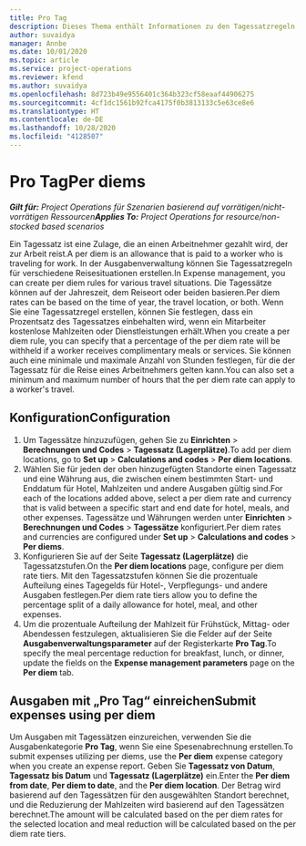 ```yaml
---
title: Pro Tag
description: Dieses Thema enthält Informationen zu den Tagessatzregeln, die in der Ausgabenverwaltung verwendet werden.
author: suvaidya
manager: Annbe
ms.date: 10/01/2020
ms.topic: article
ms.service: project-operations
ms.reviewer: kfend
ms.author: suvaidya
ms.openlocfilehash: 8d723b49e9556401c364b323cf58eaaf44906275
ms.sourcegitcommit: 4cf1dc1561b92fca4175f0b3813133c5e63ce8e6
ms.translationtype: HT
ms.contentlocale: de-DE
ms.lasthandoff: 10/28/2020
ms.locfileid: "4128507"
---
```

# <a name="per-diems"></a><span data-ttu-id="c556e-103">Pro Tag</span><span class="sxs-lookup"><span data-stu-id="c556e-103">Per diems</span></span>

<span data-ttu-id="c556e-104">_**Gilt für:** Project Operations für Szenarien basierend auf vorrätigen/nicht-vorrätigen Ressourcen_</span><span class="sxs-lookup"><span data-stu-id="c556e-104">_**Applies To:** Project Operations for resource/non-stocked based scenarios_</span></span>


<span data-ttu-id="c556e-105">Ein Tagessatz ist eine Zulage, die an einen Arbeitnehmer gezahlt wird, der zur Arbeit reist.</span><span class="sxs-lookup"><span data-stu-id="c556e-105">A per diem is an allowance that is paid to a worker who is traveling for work.</span></span> <span data-ttu-id="c556e-106">In der Ausgabenverwaltung können Sie Tagessatzregeln für verschiedene Reisesituationen erstellen.</span><span class="sxs-lookup"><span data-stu-id="c556e-106">In Expense management, you can create per diem rules for  various travel situations.</span></span> <span data-ttu-id="c556e-107">Die Tagessätze können auf der Jahreszeit, dem Reiseort oder beiden basieren.</span><span class="sxs-lookup"><span data-stu-id="c556e-107">Per diem rates can be based on the time of year, the travel location, or both.</span></span> <span data-ttu-id="c556e-108">Wenn Sie eine Tagessatzregel erstellen, können Sie festlegen, dass ein Prozentsatz des Tagessatzes einbehalten wird, wenn ein Mitarbeiter kostenlose Mahlzeiten oder Dienstleistungen erhält.</span><span class="sxs-lookup"><span data-stu-id="c556e-108">When you create a per diem  rule, you can specify that a percentage of the per diem rate will be withheld if a worker receives complimentary meals or services.</span></span> <span data-ttu-id="c556e-109">Sie können auch eine minimale und maximale Anzahl von Stunden festlegen, für die der Tagessatz für die Reise eines Arbeitnehmers gelten kann.</span><span class="sxs-lookup"><span data-stu-id="c556e-109">You can also set a minimum and maximum number of hours that the per diem rate can apply to a worker's travel.</span></span>

## <a name="configuration"></a><span data-ttu-id="c556e-110">Konfiguration</span><span class="sxs-lookup"><span data-stu-id="c556e-110">Configuration</span></span> 

1. <span data-ttu-id="c556e-111">Um Tagessätze hinzuzufügen, gehen Sie zu **Einrichten** > **Berechnungen und Codes** > **Tagessatz (Lagerplätze)**.</span><span class="sxs-lookup"><span data-stu-id="c556e-111">To add per diem locations, go to **Set up** > **Calculations and codes** > **Per diem locations**.</span></span>
2. <span data-ttu-id="c556e-112">Wählen Sie für jeden der oben hinzugefügten Standorte einen Tagessatz und eine Währung aus, die zwischen einem bestimmten Start- und Enddatum für Hotel, Mahlzeiten und andere Ausgaben gültig sind.</span><span class="sxs-lookup"><span data-stu-id="c556e-112">For each of the locations added above, select a per diem rate and currency that is valid between a specific start and end date for hotel, meals, and other expenses.</span></span> <span data-ttu-id="c556e-113">Tagessätze und Währungen werden unter **Einrichten** > **Berechnungen und Codes** > **Tagessätze** konfiguriert.</span><span class="sxs-lookup"><span data-stu-id="c556e-113">Per diem rates and currencies are configured under **Set up** > **Calculations and codes** > **Per diems**.</span></span>
3. <span data-ttu-id="c556e-114">Konfigurieren Sie auf der Seite **Tagessatz (Lagerplätze)** die Tagessatzstufen.</span><span class="sxs-lookup"><span data-stu-id="c556e-114">On the **Per diem locations** page, configure per diem rate tiers.</span></span> <span data-ttu-id="c556e-115">Mit den Tagessatzstufen können Sie die prozentuale Aufteilung eines Tagegelds für Hotel-, Verpflegungs- und andere Ausgaben festlegen.</span><span class="sxs-lookup"><span data-stu-id="c556e-115">Per diem rate tiers allow you to define the percentage split of a daily allowance for hotel, meal, and other expenses.</span></span> 
4. <span data-ttu-id="c556e-116">Um die prozentuale Aufteilung der Mahlzeit für Frühstück, Mittag- oder Abendessen festzulegen, aktualisieren Sie die Felder auf der Seite **Ausgabenverwaltungsparameter** auf der Registerkarte **Pro Tag**.</span><span class="sxs-lookup"><span data-stu-id="c556e-116">To specify the meal percentage reduction for breakfast, lunch, or dinner, update the fields on the **Expense management parameters** page on the **Per diem** tab.</span></span> 
    
## <a name="submit-expenses-using-per-diem"></a><span data-ttu-id="c556e-117">Ausgaben mit „Pro Tag“ einreichen</span><span class="sxs-lookup"><span data-stu-id="c556e-117">Submit expenses using per diem</span></span>
<span data-ttu-id="c556e-118">Um Ausgaben mit Tagessätzen einzureichen, verwenden Sie die Ausgabenkategorie **Pro Tag**, wenn Sie eine Spesenabrechnung erstellen.</span><span class="sxs-lookup"><span data-stu-id="c556e-118">To submit expenses utilizing per diems, use the **Per diem** expense category when you create an expense report.</span></span> <span data-ttu-id="c556e-119">Geben Sie **Tagessatz von Datum**, **Tagessatz bis Datum** und **Tagessatz (Lagerplätze)** ein.</span><span class="sxs-lookup"><span data-stu-id="c556e-119">Enter the **Per diem from date**, **Per diem to date**,  and the **Per diem location**.</span></span> <span data-ttu-id="c556e-120">Der Betrag wird basierend auf den Tagessätzen für den ausgewählten Standort berechnet, und die Reduzierung der Mahlzeiten wird basierend auf den Tagessätzen berechnet.</span><span class="sxs-lookup"><span data-stu-id="c556e-120">The amount will be calculated based on the per diem rates for the selected location and meal reduction will be calculated based on the per diem rate tiers.</span></span>
